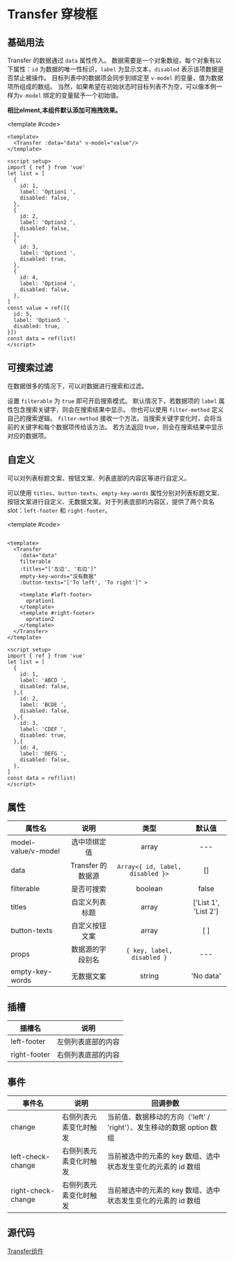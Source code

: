 # Transfer 穿梭框

## 基础用法


Transfer 的数据通过 `data` 属性传入。 数据需要是一个对象数组，每个对象有以下属性：`id` 为数据的唯一性标识，`label` 为显示文本，`disabled` 表示该项数据是否禁止被操作。 目标列表中的数据项会同步到绑定至 `v-model` 的变量，值为数据项所组成的数组。 当然，如果希望在初始状态时目标列表不为空，可以像本例一样为`v-model` 绑定的变量赋予一个初始值。

<strong>相比elment,本组件默认添加可拖拽效果。</strong>

<Demo>
  <template #component>
    <Transfer
      :data="[
        {
          id: 1,
          label: 'Option1 ',
          disabled: false,
        },
        {
          id: 2,
          label: 'Option2 ',
          disabled: false,
        },
        {
          id: 3,
          label: 'Option3 ',
          disabled: true,
        },
        {
          id: 4,
          label: 'Option4 ',
          disabled: false,
        },
      ]"
      :modelValue="[{
          id: 5,
          label: 'Option5 ',
          disabled: true,
        },]"
    >
    </Transfer>
  </template>

  <template #code>

```vue
<template>
  <Transfer :data="data" v-model="value"/>
</template>

<script setup>
import { ref } from 'vue'
let list = [
  {
    id: 1,
    label: 'Option1 ',
    disabled: false,
  },
  {
    id: 2,
    label: 'Option2 ',
    disabled: false,
  },
  {
    id: 3,
    label: 'Option3 ',
    disabled: true,
  },
  {
    id: 4,
    label: 'Option4 ',
    disabled: false,
  },
]
const value = ref([{
  id: 5,
  label: 'Option5 ',
  disabled: true,
}])
const data = ref(list)
</script>
```
</template>
</Demo>


## 可搜索过滤

在数据很多的情况下，可以对数据进行搜索和过滤。

设置 `filterable` 为 `true` 即可开启搜索模式。 默认情况下，若数据项的 `label` 属性包含搜索关键字，则会在搜索结果中显示。 你也可以使用 `filter-method` 定义自己的搜索逻辑。 `filter-method` 接收一个方法，当搜索关键字变化时，会将当前的关键字和每个数据项传给该方法。 若方法返回 true，则会在搜索结果中显示对应的数据项。


<Demo>
  <template #component>
    <Transfer
      :data="[
        {
          id: 1,
          label: 'ABCD ',
          disabled: false,
        },
        {
          id: 2,
          label: 'BCDE ',
          disabled: false,
        },
        {
          id: 3,
          label: 'CDEF ',
          disabled: true,
        },
        {
          id: 4,
          label: 'DEFG ',
          disabled: false,
        },
      ]"
      filterable
    >
    </Transfer>
  </template>
  <template #code>

```vue

<template>
  <Transfer :data="data" v-model="value" filterable />
</template>

<script setup>
import { ref } from 'vue'
let list = [
  {
    id: 1,
    label: 'ABCD ',
    disabled: false,
  },
  {
    id: 2,
    label: 'BCDE ',
    disabled: false,
  },
  {
    id: 3,
    label: 'CDEF ',
    disabled: true,
  },
  {
    id: 4,
    label: 'DEFG ',
    disabled: false,
  },
]
const value = ref([{
          id: 5,
          label: 'EFGH ',
          disabled: true,
        }])
const data = ref(list)
</script>

```

  </template>
</Demo>


## 自定义
可以对列表标题文案、按钮文案、列表底部的内容区等进行自定义。

可以使用 `titles`、`button-texts`、`empty-key-words` 属性分别对列表标题文案、按钮文案进行自定义、无数据文案。对于列表底部的内容区，提供了两个具名 slot：`left-footer` 和 `right-footer`。 


<Demo>
  <template #component>
    <Transfer
      :data="[
        {
          id: 1,
          label: 'ABCD ',
          disabled: false,
        },
        {
          id: 2,
          label: 'BCDE ',
          disabled: false,
        },
        {
          id: 3,
          label: 'CDEF ',
          disabled: true,
        },
        {
          id: 4,
          label: 'DEFG ',
          disabled: false,
        },
      ]"
      filterable
      :titles="['左边', '右边']"
      empty-key-words="没有数据"
      :button-texts="['To left', 'To right']"
    >
      <template #left-footer>
        opration1
      </template>
      <template #right-footer>
        opration2
      </template>
    </Transfer>
  </template>
  
  <template #code>

```vue

<template>
  <Transfer 
    :data="data" 
    filterable 
    :titles="['左边', '右边']"
    empty-key-words="没有数据"
    :button-texts="['To left', 'To right']" >

    <template #left-footer>
      opration1
    </template>
    <template #right-footer>
      opration2
    </template>
  </Transfer>
</template>

<script setup>
import { ref } from 'vue'
let list = [
  {
    id: 1,
    label: 'ABCD ',
    disabled: false,
  },{
    id: 2,
    label: 'BCDE ',
    disabled: false,
  },{
    id: 3,
    label: 'CDEF ',
    disabled: true,
  },{
    id: 4,
    label: 'DEFG ',
    disabled: false,
  },
]
const data = ref(list)
</script>

```

  </template>
</Demo>


## 属性

| 属性名 | 说明 | 类型 | 默认值 |
| ------ | :----: | :---: | :------:|
| model-value/v-model | 选中项绑定值 | array | --- |
| data | Transfer 的数据源 | `Array<{ id, label, disabled }>` | [] |
| filterable | 是否可搜索 | boolean | false |
| titles | 自定义列表标题 | array | ['List 1', 'List 2'] |
| button-texts | 自定义按钮文案 | array| [ ] |
| props | 数据源的字段别名 | `{ key, label, disabled }` | --- |
| empty-key-words | 无数据文案 | string | 'No data'|

## 插槽
| 插槽名 | 说明 |
| ------ | ---- |
| left-footer | 左侧列表底部的内容 | 
| right-footer | 右侧列表底部的内容 |   

## 事件
| 事件名 | 说明 | 回调参数 |
| ------ | ---- | --- |
| change| 右侧列表元素变化时触发 | 当前值、数据移动的方向（'left' / 'right'）、发生移动的数据 option 数组 |
| left-check-change| 右侧列表元素变化时触发 | 当前被选中的元素的 key 数组、选中状态发生变化的元素的 id 数组 |
| right-check-change	| 右侧列表元素变化时触发 | 当前被选中的元素的 key 数组、选中状态发生变化的元素的 id 数组 |

## 源代码
[Transfer组件](https://github.com/ByteDanceFrontEnd/fly-design/tree/master/src/components/Transfer)







